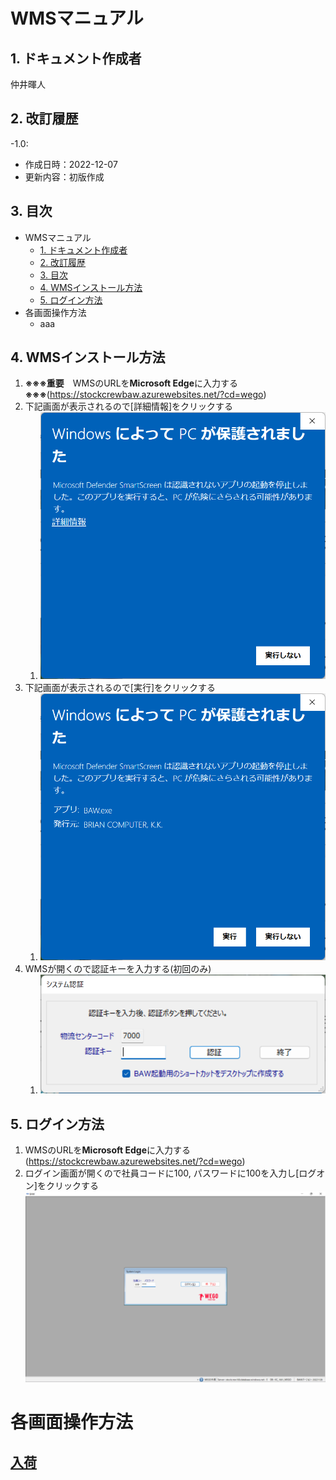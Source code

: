 # WMSマニュアル

## 1. ドキュメント作成者
仲井暉人

## 2. 改訂履歴
-1.0:
  - 作成日時：2022-12-07
  - 更新内容：初版作成

## 3. 目次

- WMSマニュアル
  - [1. ドキュメント作成者](#1-ドキュメント作成者)
  - [2. 改訂履歴](#2-改訂履歴)
  - [3. 目次](#3-目次)
  - [4. WMSインストール方法](#4-wmsインストール方法)
  - [5. ログイン方法](#5-ログイン方法)
- 各画面操作方法
  - aaa


## 4. WMSインストール方法

1. **※※※重要**　WMSのURLを**Microsoft Edge**に入力する　**※※※**(https://stockcrewbaw.azurewebsites.net/?cd=wego)
2. 下記画面が表示されるので[詳細情報]をクリックする
   1. ![BAWのWindows保護画面](/img/Install/BAW_Windows_Guard.png)
3. 下記画面が表示されるので[実行]をクリックする
   1. ![BAWのWindows保護詳細画面](/img/Install/BAW_Windows_Guard_Dtl.png)
4. WMSが開くので認証キーを入力する(初回のみ)
   1. ![認証キー入力画面](/img/Install/Insert_SystemKey.png)

## 5. ログイン方法
1.   WMSのURLを**Microsoft Edge**に入力する(https://stockcrewbaw.azurewebsites.net/?cd=wego)
2.   ログイン画面が開くので社員コードに100, パスワードに100を入力し[ログオン]をクリックする![ログイン画面](/img/Install/wms-login.png)

# 各画面操作方法
## [入荷](ItemPO.md)